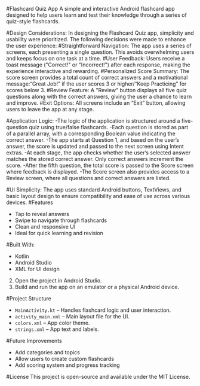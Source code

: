 #Flashcard Quiz App
A simple and interactive Android flashcard app designed to help users learn and test their knowledge through a series of quiz-style flashcards.

#Design Considerations:
  In designing the Flashcard Quiz app, simplicity and usability were prioritized. The following decisions were made to enhance the user experience:
    #Straightforward Navigation: The app uses a series of screens, each presenting a single question. This avoids overwhelming users and keeps focus on one task at a time.
    #User Feedback: Users receive a toast message ("Correct!" or "Incorrect!") after each response, making the experience interactive and rewarding.
    #Personalized Score Summary: The score screen provides a total count of correct answers and a motivational message:“Great Job!” if the user scores 3 or higher/“Keep Practicing” for scores below 3.
    #Review Feature: A "Review" button displays all five quiz questions along with the correct answers, giving the user a chance to learn and improve.
    #Exit Options: All screens include an “Exit” button, allowing users to leave the app at any stage.

#Application Logic:
  -The logic of the application is structured around a five-question quiz using true/false flashcards.
  -Each question is stored as part of a parallel array, with a corresponding Boolean value indicating the correct answer.
  -The app starts at Question 1, and based on the user’s answer, the score is updated and passed to the next screen using Intent extras.
  -At each stage, the app checks whether the user’s selected answer matches the stored correct answer. Only correct answers increment the score.
  -After the fifth question, the total score is passed to the Score screen where feedback is displayed.
  -The Score screen also provides access to a Review screen, where all questions and correct answers are listed.

#UI Simplicity:
The app uses standard Android buttons, TextViews, and basic layout design to ensure compatibility and ease of use across various devices.
#Features
- Tap to reveal answers
- Swipe to navigate through flashcards
- Clean and responsive UI
- Ideal for quick learning and revision

#Built With:
- Kotlin
- Android Studio
- XML for UI design

2. Open the project in Android Studio.
3. Build and run the app on an emulator or a physical Android device.

#Project Structure
- `MainActivity.kt` – Handles flashcard logic and user interaction.
- `activity_main.xml` – Main layout file for the UI.
- `colors.xml` – App color theme.
- `strings.xml` – App text and labels.

#Future Improvements
- Add categories and topics
- Allow users to create custom flashcards
- Add scoring system and progress tracking

#License
This project is open-source and available under the MIT License.

